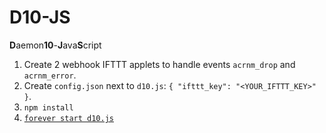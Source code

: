 # D10-JS
**D**aemon**10**-**J**ava**S**cript

1. Create 2 webhook IFTTT applets to handle events `acrnm_drop` and `acrnm_error`.
2. Create `config.json` next to `d10.js`: `{ "ifttt_key": "<YOUR_IFTTT_KEY>" }`.
3. `npm install`
4. [`forever start d10.js`](https://github.com/foreversd/forever)
